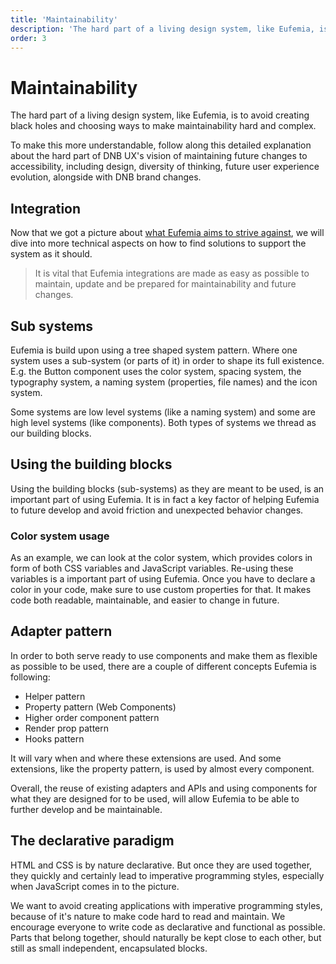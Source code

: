 ```yaml
---
title: 'Maintainability'
description: 'The hard part of a living design system, like Eufemia, is not to create black holes and choosing ways to make maintainability hard and complex.'
order: 3
---
```


# Maintainability

The hard part of a living design system, like Eufemia, is to avoid creating black holes and choosing ways to make maintainability hard and complex.

To make this more understandable, follow along this detailed explanation about the hard part of DNB UX's vision of maintaining future changes to accessibility, including design, diversity of thinking, future user experience evolution, alongside with DNB brand changes.

## Integration

Now that we got a picture about [what Eufemia aims to strive against](/uilib/getting-started/living-system), we will dive into more technical aspects on how to find solutions to support the system as it should.

> It is vital that Eufemia integrations are made as easy as possible to maintain, update and be prepared for maintainability and future changes.

## Sub systems

Eufemia is build upon using a tree shaped system pattern. Where one system uses a sub-system (or parts of it) in order to shape its full existence. E.g. the Button component uses the color system, spacing system, the typography system, a naming system (properties, file names) and the icon system.

Some systems are low level systems (like a naming system) and some are high level systems (like components). Both types of systems we thread as our building blocks.

## Using the building blocks

Using the building blocks (sub-systems) as they are meant to be used, is an important part of using Eufemia. It is in fact a key factor of helping Eufemia to future develop and avoid friction and unexpected behavior changes.

### Color system usage

As an example, we can look at the color system, which provides colors in form of both CSS variables and JavaScript variables. Re-using these variables is a important part of using Eufemia. Once you have to declare a color in your code, make sure to use custom properties for that. It makes code both readable, maintainable, and easier to change in future.

## Adapter pattern

In order to both serve ready to use components and make them as flexible as possible to be used, there are a couple of different concepts Eufemia is following:

- Helper pattern
- Property pattern (Web Components)
- Higher order component pattern
- Render prop pattern
- Hooks pattern

It will vary when and where these extensions are used. And some extensions, like the property pattern, is used by almost every component.

Overall, the reuse of existing adapters and APIs and using components for what they are designed for to be used, will allow Eufemia to be able to further develop and be maintainable.

## The declarative paradigm

HTML and CSS is by nature declarative. But once they are used together, they quickly and certainly lead to imperative programming styles, especially when JavaScript comes in to the picture.

We want to avoid creating applications with imperative programming styles, because of it's nature to make code hard to read and maintain. We encourage everyone to write code as declarative and functional as possible. Parts that belong together, should naturally be kept close to each other, but still as small independent, encapsulated blocks.
